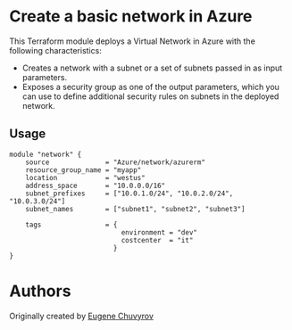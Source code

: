 Create a basic network in Azure
==============================================================================

This Terraform module deploys a Virtual Network in Azure with the following characteristics: 

- Creates a network with a subnet or a set of subnets passed in as input parameters.
- Exposes a security group as one of the output parameters, which you can use to define additional security rules on subnets in the deployed network.


Usage
-----

```hcl 
module "network" { 
    source              = "Azure/network/azurerm"
    resource_group_name = "myapp"
    location            = "westus"
    address_space       = "10.0.0.0/16"
    subnet_prefixes     = ["10.0.1.0/24", "10.0.2.0/24", "10.0.3.0/24"]
    subnet_names        = ["subnet1", "subnet2", "subnet3"]

    tags                = {
                            environment = "dev"
                            costcenter  = "it"
                          }
}

```


Authors
=======
Originally created by [Eugene Chuvyrov](http://github.com/echuvyrov)
